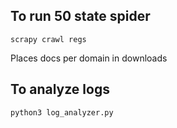 ## To run 50 state spider
```
scrapy crawl regs
```
Places docs per domain in downloads
## To analyze logs
```
python3 log_analyzer.py
```
